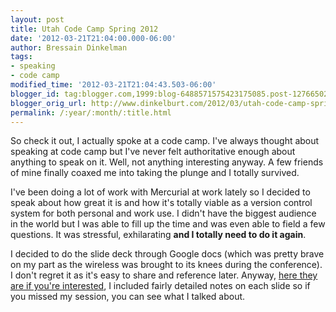 ```yaml
---
layout: post
title: Utah Code Camp Spring 2012
date: '2012-03-21T21:04:00.000-06:00'
author: Bressain Dinkelman
tags:
- speaking
- code camp
modified_time: '2012-03-21T21:04:43.503-06:00'
blogger_id: tag:blogger.com,1999:blog-6488571575423175085.post-1276650232557518605
blogger_orig_url: http://www.dinkelburt.com/2012/03/utah-code-camp-spring-2012.html
permalink: /:year/:month/:title.html
---
```

So check it out, I actually spoke at a code camp. I've always thought about speaking at code camp but I've never felt authoritative enough about anything to speak on it. Well, not anything interesting anyway. A few friends of mine finally coaxed me into taking the plunge and I totally survived.

I've been doing a lot of work with Mercurial at work lately so I decided to speak about how great it is and how it's totally viable as a version control system for both personal and work use. I didn't have the biggest audience in the world but I was able to fill up the time and was even able to field a few questions. It was stressful, exhilarating **and I totally need to do it again**.

I decided to do the slide deck through Google docs (which was pretty brave on my part as the wireless was brought to its knees during the conference). I don't regret it as it's easy to share and reference later. Anyway, [here they are if you're interested](https://docs.google.com/presentation/d/1YYUgDFpORTEez-JJUJmZtoa12xu-kvLUir0mU-WUN7s/edit), I included fairly detailed notes on each slide so if you missed my session, you can see what I talked about.<!--more-->
